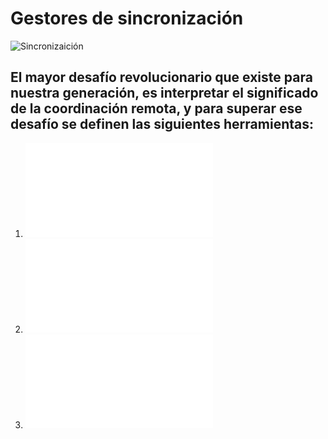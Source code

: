 # **Gestores de sincronización**

![Sincronizaición](http://cdn.array.se/files/2012/02/iOS-5-WiFi-Sync.jpg)

## El mayor desafío revolucionario que existe para nuestra generación, es interpretar el significado de la coordinación remota, y para superar ese desafío se definen las siguientes herramientas:

1. ![GIT](./manuales/git.md)
2. ![Yandex](./manuales/yandex.md)
3. ![Dropbox](./manuales/dropbox.md)
